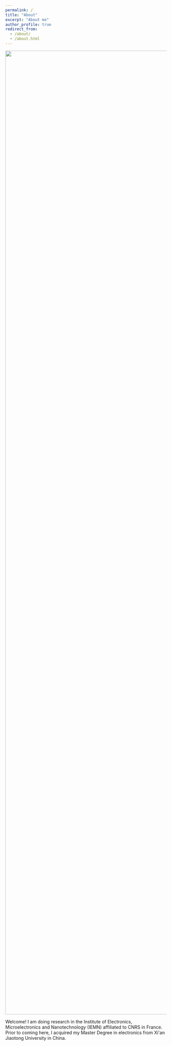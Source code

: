 ```yaml
---
permalink: /
title: "About"
excerpt: "About me"
author_profile: true
redirect_from: 
  - /about/
  - /about.html
---
```


<p align="center">
  <img src="https://haoxsia.github.io/images/2022-10-01-length-scale05.jpg?raw=true" alt="Photo" style="width: 3000px;"/> 
</p>

Welcome! I am doing research in the Institute of Electronics, Microelectronics and Nanotechnology (IEMN) affiliated to CNRS in France. Prior to coming here, I acquired my Master Degree in electronics from Xi'an Jiaotong  University in China.


